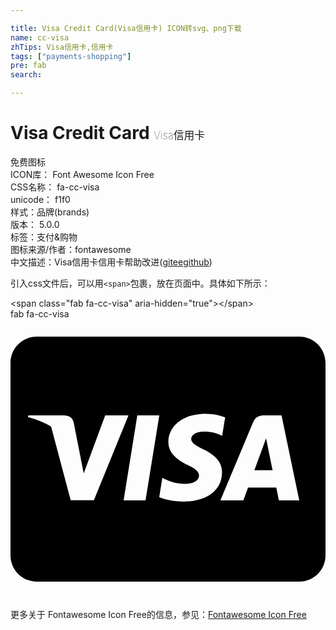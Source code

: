 ```yaml
---

title: Visa Credit Card(Visa信用卡) ICON转svg、png下载
name: cc-visa
zhTips: Visa信用卡,信用卡
tags: ["payments-shopping"]
pre: fab
search: 

---
```


# Visa Credit Card  <small style="font-size: 60%;font-weight: 100">Visa信用卡</small>


<div class="detail-page">
<p>
<span><span class="badge-success badge">免费图标</span> </span>
<br/>
<span>
ICON库：
<span class="badge-secondary badge">Font Awesome Icon Free</span> 
</span>
<br/>
<span>
CSS名称：
<span class="badge-secondary badge">fa-cc-visa</span> 
</span>
<br/>
<span>
unicode：
<span class="badge-secondary badge">f1f0</span> 
<copy-btn content='f1f0' btn-title=""></copy-btn>
<copy-btn :content='String.fromCodePoint(parseInt("f1f0", 16))' btn-title="复制U"></copy-btn>
</span><br/><span>样式：<span class="badge-light badge">品牌(brands)</span></span>
<br/>
<span>
版本：
<span class="badge-secondary badge">5.0.0</span> 
</span><br/><span>标签：<span class="badge-light badge"><router-link to="/tags/payments-shopping.html">支付&购物</router-link></span></span>
<br/>
<span>图标来源/作者：<span class="badge-light badge">fontawesome</span></span> 
<br/>
<span class="zh-detail">中文描述：<span class="badge-primary badge">Visa信用卡</span><span class="badge-primary badge">信用卡</span><span class="help-link"><span>帮助改进</span>(<a href="https://gitee.com/liuwave/icon-helper/edit/master/json/fontawesome/brands/cc-visa.json" target="_blank" rel="noopener noreferrer">gitee</a><a href="https://github.com/liuwave/icon-helper/edit/master/json/fontawesome/brands/cc-visa.json" target="_blank" rel="noopener noreferrer">github</a></span>)</span><br/>
</p>
</div>
<div class="alert alert-dark">
  <i class="fab fa-cc-visa fa-xs"></i>
  <i class="fab fa-cc-visa fa-sm"></i>
  <i class="fab fa-cc-visa fa-lg"></i>
  <i class="fab fa-cc-visa fa-2x"></i>
  <i class="fab fa-cc-visa fa-3x"></i>
  <i class="fab fa-cc-visa fa-5x"></i>
  <i class="fab fa-cc-visa fa-7x"></i>
</div>
<div>
  <p>引入css文件后，可以用<code>&lt;span&gt;</code>包裹，放在页面中。具体如下所示：    
  </p>
  <div class="alert alert-primary" style="font-size: 14px">
    &lt;span class="fab fa-cc-visa" aria-hidden="true"&gt;&lt;/span&gt;
    <copy-btn content='<span class="fab fa-cc-visa" aria-hidden="true"></span>'></copy-btn>
  </div>
  <div class="alert alert-secondary">
    <i class="fab fa-cc-visa"
    style="font-size: 24px"
    aria-hidden="true"></i> fab fa-cc-visa
    <copy-btn content="fab fa-cc-visa" btn-title="复制图标名称"></copy-btn>
  </div>
</div>
<div id="svg" class="svg-wrap">
<svg xmlns="http://www.w3.org/2000/svg" viewBox="0 0 576 512"><path d="M470.1 231.3s7.6 37.2 9.3 45H446c3.3-8.9 16-43.5 16-43.5-.2.3 3.3-9.1 5.3-14.9l2.8 13.4zM576 80v352c0 26.5-21.5 48-48 48H48c-26.5 0-48-21.5-48-48V80c0-26.5 21.5-48 48-48h480c26.5 0 48 21.5 48 48zM152.5 331.2L215.7 176h-42.5l-39.3 106-4.3-21.5-14-71.4c-2.3-9.9-9.4-12.7-18.2-13.1H32.7l-.7 3.1c15.8 4 29.9 9.8 42.2 17.1l35.8 135h42.5zm94.4.2L272.1 176h-40.2l-25.1 155.4h40.1zm139.9-50.8c.2-17.7-10.6-31.2-33.7-42.3-14.1-7.1-22.7-11.9-22.7-19.2.2-6.6 7.3-13.4 23.1-13.4 13.1-.3 22.7 2.8 29.9 5.9l3.6 1.7 5.5-33.6c-7.9-3.1-20.5-6.6-36-6.6-39.7 0-67.6 21.2-67.8 51.4-.3 22.3 20 34.7 35.2 42.2 15.5 7.6 20.8 12.6 20.8 19.3-.2 10.4-12.6 15.2-24.1 15.2-16 0-24.6-2.5-37.7-8.3l-5.3-2.5-5.6 34.9c9.4 4.3 26.8 8.1 44.8 8.3 42.2.1 69.7-20.8 70-53zM528 331.4L495.6 176h-31.1c-9.6 0-16.9 2.8-21 12.9l-59.7 142.5H426s6.9-19.2 8.4-23.3H486c1.2 5.5 4.8 23.3 4.8 23.3H528z"/></svg>
</div>
<detail full-name='fa-cc-visa'></detail>
    
<div><p>更多关于  Fontawesome Icon Free的信息，参见：<a target="_blank" href="https://iconhelper.cn/fontawesome.html">Fontawesome Icon Free</a>
</p></div>
